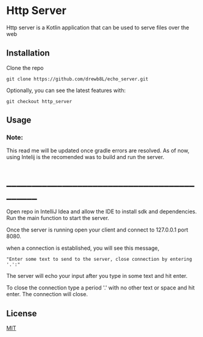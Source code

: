 # Http Server
Http server is a Kotlin application that can be used to serve files over the web

## Installation


Clone the repo
```git
git clone https://github.com/drewb8L/echo_server.git
```
Optionally, you can see the latest features with:
```git
git checkout http_server
```

## Usage

### Note:
This read me will be updated once gradle errors are resolved. As of now, using Intelij is the recomended was to build and run the server.
# ___________________________________________

Open repo in IntelliJ Idea and allow the IDE to install sdk and dependencies.
Run the main function to start the server.

Once the server is running open your client and connect to 127.0.0.1 port 8080.

when a connection is established, you will see this message,

```"Enter some text to send to the server, close connection by entering '.':"```

The server will echo your input after you type in some text and hit enter.

To close the connection type a period '.' with no other text or space and hit enter. The connection will close.

## License
[MIT](https://choosealicense.com/licenses/mit/)